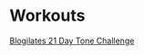 # Workouts

[Blogilates 21 Day Tone Challenge](https://www.blogilates.com/ready-to-crush-the-21-day-tone-challenge/)